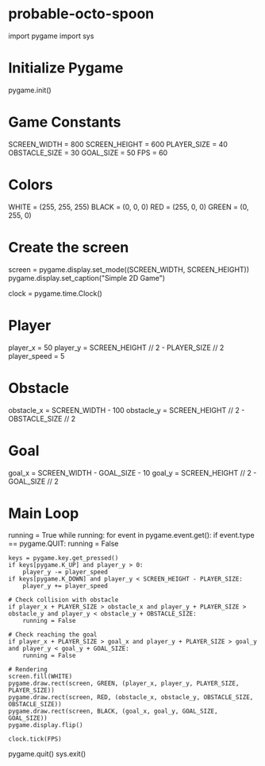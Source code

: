 # probable-octo-spoon
import pygame
import sys

# Initialize Pygame
pygame.init()

# Game Constants
SCREEN_WIDTH = 800
SCREEN_HEIGHT = 600
PLAYER_SIZE = 40
OBSTACLE_SIZE = 30
GOAL_SIZE = 50
FPS = 60

# Colors
WHITE = (255, 255, 255)
BLACK = (0, 0, 0)
RED = (255, 0, 0)
GREEN = (0, 255, 0)

# Create the screen
screen = pygame.display.set_mode((SCREEN_WIDTH, SCREEN_HEIGHT))
pygame.display.set_caption("Simple 2D Game")

clock = pygame.time.Clock()

# Player
player_x = 50
player_y = SCREEN_HEIGHT // 2 - PLAYER_SIZE // 2
player_speed = 5

# Obstacle
obstacle_x = SCREEN_WIDTH - 100
obstacle_y = SCREEN_HEIGHT // 2 - OBSTACLE_SIZE // 2

# Goal
goal_x = SCREEN_WIDTH - GOAL_SIZE - 10
goal_y = SCREEN_HEIGHT // 2 - GOAL_SIZE // 2

# Main Loop
running = True
while running:
    for event in pygame.event.get():
        if event.type == pygame.QUIT:
            running = False

    keys = pygame.key.get_pressed()
    if keys[pygame.K_UP] and player_y > 0:
        player_y -= player_speed
    if keys[pygame.K_DOWN] and player_y < SCREEN_HEIGHT - PLAYER_SIZE:
        player_y += player_speed

    # Check collision with obstacle
    if player_x + PLAYER_SIZE > obstacle_x and player_y + PLAYER_SIZE > obstacle_y and player_y < obstacle_y + OBSTACLE_SIZE:
        running = False

    # Check reaching the goal
    if player_x + PLAYER_SIZE > goal_x and player_y + PLAYER_SIZE > goal_y and player_y < goal_y + GOAL_SIZE:
        running = False

    # Rendering
    screen.fill(WHITE)
    pygame.draw.rect(screen, GREEN, (player_x, player_y, PLAYER_SIZE, PLAYER_SIZE))
    pygame.draw.rect(screen, RED, (obstacle_x, obstacle_y, OBSTACLE_SIZE, OBSTACLE_SIZE))
    pygame.draw.rect(screen, BLACK, (goal_x, goal_y, GOAL_SIZE, GOAL_SIZE))
    pygame.display.flip()

    clock.tick(FPS)

pygame.quit()
sys.exit()
